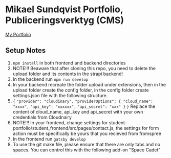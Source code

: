 # Mikael Sundqvist Portfolio, Publiceringsverktyg (CMS)
<a href="https://mike-sundqvist-portfolio.netlify.app/" target="_blank"  rel="noreferrer">My Portfolio</a>

## Setup Notes

1. `npm install` in both frontend and backend directories
2. NOTE!!! Beaware that after cloning this repo, you need to delete the upload folder and its contents in the strapi backend!
3. In the backend run `npm run develop`
4. In your backend recreate the folder upload under extensions, then in the upload folder create the config folder, in the config folder create settings.json file with the following structure.
5. `{`
   `"provider": "cloudinary",`
   `"providerOptions": { "cloud_name": "xxxx",`
   `"api_key": "xxxxxx",`
   `"api_secret": "xxx" }`
   `}`
   Replace the content of cloud_name, api_key and api_secret with your own credentials from Cloudnairy
6. NOTE!!! In your frontend, change settings for student-portfolio/student_frontend/src/pages/contact.js, the settings for form action must be specifically be yours that you recieved from fromspree
7. In the frontend run `gatsby develop`
8. To use the git make file, please ensure that there are only tabs and no spaces. You can control this with the following add-on "Space Cadet"
